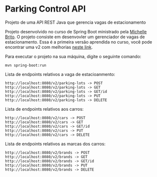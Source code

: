 # Parking Control API
Projeto de uma API REST Java que gerencia vagas de estacionamento

Projeto desenvolvido no curso de Spring Boot ministrado pela [Michelle Brito](https://github.com/MichelliBrito). O projeto consiste em desenvovler um gerenciador de vagas de estacionamento. Essa é a primeira versão aprendida no curso, você pode encontrar uma v2 com melhorias [neste link](https://github.com/MichelliBrito).


Para executar o projeto na sua máquina, digite o seguinte comando:
```
mvn spring-boot:run 
```
Lista de endpoints relativos a vaga de estacioanmento:

```
http://localhost:8080/v2/parking-lots -> POST
http://localhost:8080/v2/parking-lots -> GET 
http://localhost:8080/v2/parking-lots -> GET/id
http://localhost:8080/v2/parking-lots -> PUT
http://localhost:8080/v2/parking-lots -> DELETE
```

Lista de endpoints relativos aos carros:

```
http://localhost:8080/v2/cars -> POST
http://localhost:8080/v2/cars -> GET 
http://localhost:8080/v2/cars -> GET/id
http://localhost:8080/v2/cars -> PUT
http://localhost:8080/v2/cars -> DELETE
```

Lista de endpoints relativos as marcas dos carros:
```
http://localhost:8080/v2/brands -> POST
http://localhost:8080/v2/brands -> GET 
http://localhost:8080/v2/brands -> GET/id
http://localhost:8080/v2/brands -> PUT
http://localhost:8080/v2/brands -> DELETE
```

